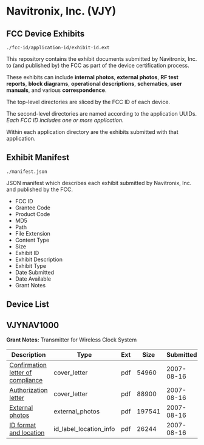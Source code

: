 # Navitronix, Inc. (VJY)
## FCC Device Exhibits

```
./fcc-id/application-id/exhibit-id.ext
```

This repository contains the exhibit documents submitted by Navitronix, Inc. to (and published by) the FCC as part of the device certification process.

These exhibits can include **internal photos**, **external photos**, **RF test reports**, **block diagrams**, **operational descriptions**, **schematics**, **user manuals**, and various **correspondence**.

The top-level directories are sliced by the FCC ID of each device.

The second-level directories are named according to the application UUIDs. *Each FCC ID includes one or more application.*

Within each application directory are the exhibits submitted with that application. 

## Exhibit Manifest

```
./manifest.json
```

JSON manifest which describes each exhibit submitted by Navitronix, Inc. and published by the FCC.

- FCC ID
- Grantee Code
- Product Code
- MD5
- Path
- File Extension
- Content Type
- Size
- Exhibit ID
- Exhibit Description
- Exhibit Type
- Date Submitted
- Date Available
- Grant Notes

## Device List
## VJYNAV1000
**Grant Notes:** Transmitter for Wireless Clock System

| Description | Type | Ext | Size | Submitted | Available |
| ----------- | ---- | --- | ---- | --------- | --------- |
| [Confirmation letter of compliance](VJYNAV1000/4d8b3b2771ab7a811723ada453189c06/830357.pdf) | cover_letter | pdf | 54960 | 2007-08-16 | 2007-08-16 |
| [Authorization letter](VJYNAV1000/4d8b3b2771ab7a811723ada453189c06/830358.pdf) | cover_letter | pdf | 88900 | 2007-08-16 | 2007-08-16 |
| [External photos](VJYNAV1000/4d8b3b2771ab7a811723ada453189c06/830356.pdf) | external_photos | pdf | 197541 | 2007-08-16 | 2007-08-16 |
| [ID format and location](VJYNAV1000/4d8b3b2771ab7a811723ada453189c06/830359.pdf) | id_label_location_info | pdf | 26244 | 2007-08-16 | 2007-08-16 |
